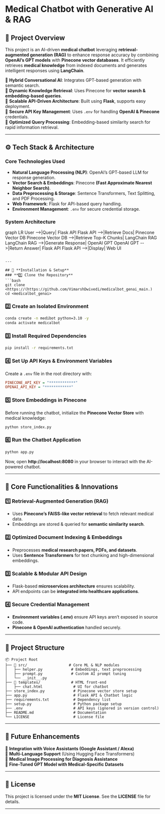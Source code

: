 

#  **Medical Chatbot with Generative AI & RAG**  

## 📌 **Project Overview**  
This project is an AI-driven **medical chatbot** leveraging **retrieval-augmented generation (RAG)** to enhance response accuracy by combining **OpenAI’s GPT models** with **Pinecone vector databases**. It efficiently retrieves **medical knowledge** from indexed documents and generates intelligent responses using **LangChain**.  

🔹 **Hybrid Conversational AI**: Integrates GPT-based generation with semantic search.  
🔹 **Dynamic Knowledge Retrieval**: Uses Pinecone for **vector search & embedding-based queries**.  
🔹 **Scalable API-Driven Architecture**: Built using **Flask**, supports easy deployment.  
🔹 **Secure API Key Management**: Uses `.env` for handling **OpenAI & Pinecone** credentials.  
🔹 **Optimized Query Processing**: Embedding-based similarity search for rapid information retrieval.  

---

## ⚙️ **Tech Stack & Architecture**  
### **Core Technologies Used**  
- **Natural Language Processing (NLP)**: OpenAI’s GPT-based LLM for response generation.  
- **Vector Search & Embeddings**: Pinecone **(Fast Approximate Nearest Neighbor Search)**.  
- **Data Preprocessing & Storage**: Sentence Transformers, Text Splitting, and PDF Processing.  
- **Web Framework**: Flask for API-based query handling.  
- **Environment Management**: `.env` for secure credential storage.  

### **System Architecture**  

graph LR
    User -->|Query| Flask API
    Flask API -->|Retrieve Docs| Pinecone Vector DB
    Pinecone Vector DB -->|Retrieve Top-K Chunks| LangChain RAG
    LangChain RAG -->|Generate Response| OpenAI GPT
    OpenAI GPT -->|Return Answer| Flask API
    Flask API -->|Display| Web UI
```

---

## 🚀 **Installation & Setup**  
### **1️⃣ Clone the Repository**  
```bash
git clone <https://(https://github.com/VimarshDwivedi/medicalbot_genai_main.)
cd <medicalbot_genai>
```

### **2️⃣ Create an Isolated Environment**  
```bash
conda create -n medibot python=3.10 -y
conda activate medicalbot
```

### **3️⃣ Install Required Dependencies**  
```bash
pip install -r requirements.txt
```

### **4️⃣ Set Up API Keys & Environment Variables**  
Create a `.env` file in the root directory with:  
```ini
PINECONE_API_KEY = "************"
OPENAI_API_KEY = "************"
```

### **5️⃣ Store Embeddings in Pinecone**  
Before running the chatbot, initialize the **Pinecone Vector Store** with medical knowledge:  
```bash
python store_index.py
```

### **6️⃣ Run the Chatbot Application**  
```bash
python app.py
```
Now, open **http://localhost:8080** in your browser to interact with the AI-powered chatbot.  

---

## 🔬 **Core Functionalities & Innovations**  
### **1️⃣ Retrieval-Augmented Generation (RAG)**  
- Uses **Pinecone’s FAISS-like vector retrieval** to fetch relevant medical data.  
- Embeddings are stored & queried for **semantic similarity search**.  

### **2️⃣ Optimized Document Indexing & Embeddings**  
- Preprocesses **medical research papers, PDFs, and datasets**.  
- Uses **Sentence Transformers** for text chunking and high-dimensional embeddings.  

### **3️⃣ Scalable & Modular API Design**  
- Flask-based **microservices architecture** ensures scalability.  
- API endpoints can be **integrated into healthcare applications**.  

### **4️⃣ Secure Credential Management**  
- **Environment variables (.env)** ensure API keys aren’t exposed in source code.  
- **Pinecone & OpenAI authentication** handled securely.  

---

## 📂 **Project Structure**  
```
📦 Project Root
├── 📁 src/                   # Core ML & NLP modules
│   ├── helper.py             # Embeddings, text preprocessing
│   ├── prompt.py             # Custom AI prompt tuning
│   └── __init__.py
├── 📁 templates/              # HTML front-end
│   ├── chat.html              # UI for chatbot
├── store_index.py             # Pinecone vector store setup
├── app.py                     # Flask API & Chatbot logic
├── requirements.txt           # Dependency list
├── setup.py                   # Python package setup
├── .env                       # API keys (ignored in version control)
├── README.md                  # Documentation
└── LICENSE                    # License file
```

---

## 🚀 **Future Enhancements**  
🔹 **Integration with Voice Assistants (Google Assistant / Alexa)**  
🔹 **Multi-Language Support** (Using Hugging Face Transformers)  
🔹 **Medical Image Processing for Diagnosis Assistance**  
🔹 **Fine-Tuned GPT Model with Medical-Specific Datasets**  

---


## 📜 **License**  
This project is licensed under the **MIT License**. See the **LICENSE** file for details.  

---
